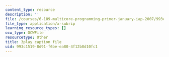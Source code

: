 ```yaml
---
content_type: resource
description: ''
file: /courses/6-189-multicore-programming-primer-january-iap-2007/993c15198d91f6beea804f12b8d10fc1_A0f4HUTooM4.srt
file_type: application/x-subrip
learning_resource_types: []
ocw_type: OCWFile
resourcetype: Other
title: 3play caption file
uid: 993c1519-8d91-f6be-ea80-4f12b8d10fc1
---
```

